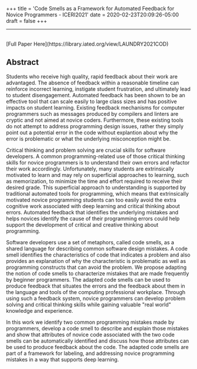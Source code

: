 +++
title = 'Code Smells as a Framework for Automated Feedback for Novice Programmers - ICERI2021'
date = 2020-02-23T20:09:26-05:00
draft = false
+++

---

<br/>
[Full Paper Here](https://library.iated.org/view/LAUNDRY2021COD)


## Abstract

Students who receive high quality, rapid feedback about their work are advantaged. The absence of feedback within a reasonable timeline can reinforce incorrect learning, instigate student frustration, and ultimately lead to student disengagement. Automated feedback has been shown to be an effective tool that can scale easily to large class sizes and has positive impacts on student learning. Existing feedback mechanisms for computer programmers such as messages produced by compilers and linters are cryptic and not aimed at novice coders. Furthermore, these existing tools do not attempt to address programming design issues, rather they simply point out a potential error in the code without explantion about why the error is problematic or what the underlying misconception might be.

Critical thinking and problem solving are crucial skills for software developers. A common programming-related use of those critical thinking skills for novice programmers is to understand their own errors and refactor their work accordingly. Unfortunately, many students are extrinsically motivated to learn and may rely on superficial approaches to learning, such as memorization, to minimize the time and effort required to receive their desired grade. This superficial approach to understanding is supported by traditional automated tools for programming, which means that extrinsically motivated novice programming students can too easily avoid the extra cognitive work associated with deep learning and critical thinking about errors. Automated feedback that identifies the underlying mistakes and helps novices identify the cause of their programming errors could help support the development of critical and creative thinking about programming.

Software developers use a set of metaphors, called code smells, as a shared language for describing common software design mistakes. A code smell identifies the characteristics of code that indicates a problem and also provides an explanation of why the characteristic is problematic as well as programming constructs that can avoid the problem. We propose adapting the notion of code smells to characterize mistakes that are made frequently by beginner programmers. The adapted code smells can be used to produce feedback that situates the errors and the feedback about them in the language and tools of the computing professional workplace. Through using such a feedback system, novice programmers can develop problem solving and critical thinking skills while gaining valuable "real world" knowledge and experience.

In this work we identify two common programming mistakes made by programmers, develop a code smell to describe and explain those mistakes and show that attributes of novice code associated with the two code smells can be automatically identified and discuss how those attributes can be used to produce feedback about the code. The adapted code smells are part of a framework for labeling, and addressing novice programming mistakes in a way that supports deep learning. 

